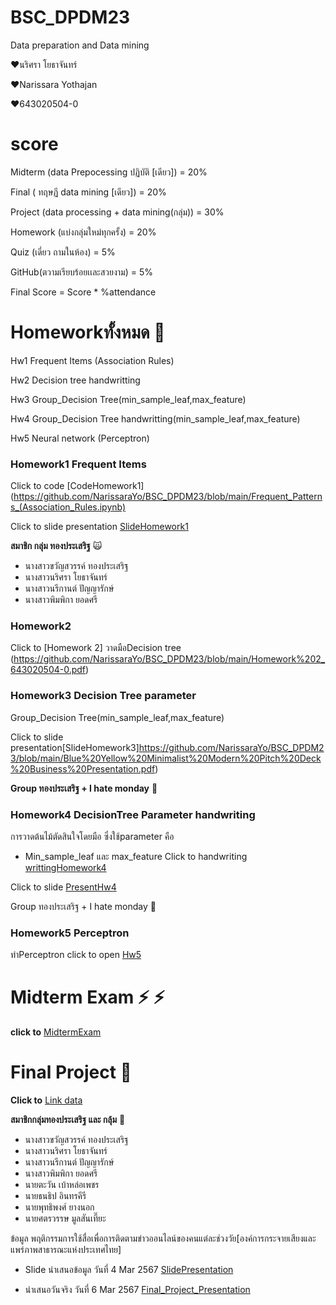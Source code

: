 # BSC_DPDM23
Data preparation and Data mining

❤️นริศรา โยธาจันทร์ 

❤️Narissara Yothajan

❤️643020504-0

# score
Midterm (data Prepocessing ปฏิบัติ [เดียว]) = 20%

Final ( ทฤษฏี data mining [เดียว]) = 20%

Project (data processing + data mining(กลุ่ม)) = 30%

Homework (แบ่งกลุ่มใหม่ทุกครั้ง) = 20%

Quiz (เดี่ยว ถามในห้อง) = 5%

GitHub(ตวามเรียบร้อยเเละสวยงาม) = 5%

Final Score = Score * %attendance

# Homeworkทั้งหมด 📝

Hw1 Frequent Items (Association Rules)

Hw2 Decision tree handwritting

Hw3 Group_Decision Tree(min_sample_leaf,max_feature)

Hw4 Group_Decision Tree handwritting(min_sample_leaf,max_feature)

Hw5 Neural network (Perceptron)

### Homework1 Frequent Items

Click to code
[CodeHomework1](https://github.com/NarissaraYo/BSC_DPDM23/blob/main/Frequent_Patterns_(Association_Rules.ipynb)

Click to slide presentation [SlideHomework1](https://github.com/NarissaraYo/BSC_DPDM23/blob/main/Copy_of_Frequent_Patterns_(Association_Rules).ipynb)

**สมาชิก กลุ่ม ทองประเสริฐ**  :scream_cat:

+ นางสาวขวัญสวรรค์ ทองประเสริฐ
+ นางสาวนริศรา โยธาจันทร์
+ นางสาวนรีกานต์ ปัญญารักษ์
+ นางสาวพิมพิกา ยอดศรี

### Homework2   

Click to  [Homework 2] วาดมือDecision tree (https://github.com/NarissaraYo/BSC_DPDM23/blob/main/Homework%202_643020504-0.pdf) 


### Homework3 Decision Tree parameter
Group_Decision Tree(min_sample_leaf,max_feature) 

Click to slide presentation[SlideHomework3]https://github.com/NarissaraYo/BSC_DPDM23/blob/main/Blue%20Yellow%20Minimalist%20Modern%20Pitch%20Deck%20Business%20Presentation.pdf)

**Group ทองประเสริฐ + I hate monday** :busts_in_silhouette:

### Homework4 DecisionTree Parameter handwriting
การวาดต้นไม้ตัดสินใจโดยมือ ซึ่งใช้parameter คือ 
+ Min_sample_leaf และ max_feature
Click to handwriting  [writtingHomework4](https://github.com/NarissaraYo/BSC_DPDM23/blob/main/HW4_643020504-0.pdf)

Click to slide [PresentHw4](https://github.com/NarissaraYo/BSC_DPDM23/blob/main/%E0%B8%AA%E0%B8%B3%E0%B9%80%E0%B8%99%E0%B8%B2%E0%B8%82%E0%B8%AD%E0%B8%87%20Blue%20Yellow%20Minimalist%20Modern%20Pitch%20Deck%20Business%20Presentation.pdf)

Group ทองประเสริฐ + I hate monday :busts_in_silhouette:

### Homework5 Perceptron
ทำPerceptron click to open [Hw5](https://github.com/NarissaraYo/BSC_DPDM23/blob/main/HW5_643020504-0.pdf)

# Midterm Exam ⚡ :zap:
  **click to** [MidtermExam](https://github.com/NarissaraYo/BSC_DPDM23/blob/main/midterm_bscdpdm23.ipynb)
# Final Project :information_desk_person:
**Click to** [Link data](https://github.com/NarissaraYo/BSC_DPDM23/blob/main/Classification_proj_DPDM.ipynb)

**สมาชิกกลุ่มทองประเสริฐ และ กลุ้ม** :busts_in_silhouette:
+ นางสาวขวัญสวรรค์ ทองประเสริฐ
+ นางสาวนริศรา โยธาจันทร์
+ นางสาวนรีกานต์ ปัญญารักษ์
+ นางสาวพิมพิกา ยอดศรี
+ นายตะวัน เบ้าหล่อเพชร
+ นายธนธิป อินทรคีรี
+ นายพุทธิพงศ์ ยางนอก 
+ นายศตรวรรษ มูลสันเที๊ยะ

ข้อมูล พฤติกรรมการใช้สื่อเพื่อการติดตามข่าวออนไลน์ของคนแต่ละช่วงวัย[องค์การกระจายเสียงและแพร่ภาพสาธารณะแห่งประเทศไทย]

+ Slide นำเสนอข้อมูล วันที่ 4 Mar 2567 [SlidePresentation](https://github.com/NarissaraYo/BSC_DPDM23/blob/main/PredataProjectfinal.pdf)

+ นำเสนอวันจริง วันที่ 6 Mar 2567  [Final_Project_Presentation](https://github.com/NarissaraYo/BSC_DPDM23/blob/main/Blue%20White%20Modern%20And%20Professional%20Company%20Profile%20Presentation.pdf)
